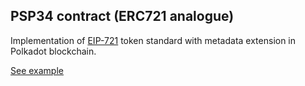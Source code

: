 ## PSP34 contract (ERC721 analogue)

Implementation of [EIP-721](https://eips.ethereum.org/EIPS/eip-721) token standard with metadata extension in Polkadot blockchain.

[See example](https://supercolony-net.github.io/openbrush-contracts/smart-contracts/psp34/extensions/metadata)
